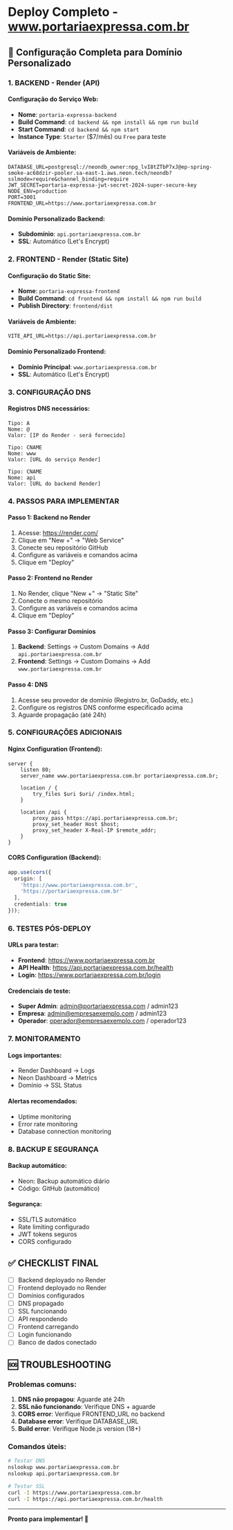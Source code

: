 # Deploy Completo - www.portariaexpressa.com.br

## 🚀 Configuração Completa para Domínio Personalizado

### 1. **BACKEND - Render (API)**

#### **Configuração do Serviço Web:**
- **Nome**: `portaria-expressa-backend`
- **Build Command**: `cd backend && npm install && npm run build`
- **Start Command**: `cd backend && npm start`
- **Instance Type**: `Starter` ($7/mês) ou `Free` para teste

#### **Variáveis de Ambiente:**
```env
DATABASE_URL=postgresql://neondb_owner:npg_lvI8tZTbP7xJ@ep-spring-smoke-ac68dzir-pooler.sa-east-1.aws.neon.tech/neondb?sslmode=require&channel_binding=require
JWT_SECRET=portaria-expressa-jwt-secret-2024-super-secure-key
NODE_ENV=production
PORT=3001
FRONTEND_URL=https://www.portariaexpressa.com.br
```

#### **Domínio Personalizado Backend:**
- **Subdomínio**: `api.portariaexpressa.com.br`
- **SSL**: Automático (Let's Encrypt)

### 2. **FRONTEND - Render (Static Site)**

#### **Configuração do Static Site:**
- **Nome**: `portaria-expressa-frontend`
- **Build Command**: `cd frontend && npm install && npm run build`
- **Publish Directory**: `frontend/dist`

#### **Variáveis de Ambiente:**
```env
VITE_API_URL=https://api.portariaexpressa.com.br
```

#### **Domínio Personalizado Frontend:**
- **Domínio Principal**: `www.portariaexpressa.com.br`
- **SSL**: Automático (Let's Encrypt)

### 3. **CONFIGURAÇÃO DNS**

#### **Registros DNS necessários:**
```
Tipo: A
Nome: @
Valor: [IP do Render - será fornecido]

Tipo: CNAME
Nome: www
Valor: [URL do serviço Render]

Tipo: CNAME
Nome: api
Valor: [URL do backend Render]
```

### 4. **PASSOS PARA IMPLEMENTAR**

#### **Passo 1: Backend no Render**
1. Acesse: https://render.com/
2. Clique em "New +" → "Web Service"
3. Conecte seu repositório GitHub
4. Configure as variáveis e comandos acima
5. Clique em "Deploy"

#### **Passo 2: Frontend no Render**
1. No Render, clique "New +" → "Static Site"
2. Conecte o mesmo repositório
3. Configure as variáveis e comandos acima
4. Clique em "Deploy"

#### **Passo 3: Configurar Domínios**
1. **Backend**: Settings → Custom Domains → Add `api.portariaexpressa.com.br`
2. **Frontend**: Settings → Custom Domains → Add `www.portariaexpressa.com.br`

#### **Passo 4: DNS**
1. Acesse seu provedor de domínio (Registro.br, GoDaddy, etc.)
2. Configure os registros DNS conforme especificado acima
3. Aguarde propagação (até 24h)

### 5. **CONFIGURAÇÕES ADICIONAIS**

#### **Nginx Configuration (Frontend):**
```nginx
server {
    listen 80;
    server_name www.portariaexpressa.com.br portariaexpressa.com.br;
    
    location / {
        try_files $uri $uri/ /index.html;
    }
    
    location /api {
        proxy_pass https://api.portariaexpressa.com.br;
        proxy_set_header Host $host;
        proxy_set_header X-Real-IP $remote_addr;
    }
}
```

#### **CORS Configuration (Backend):**
```typescript
app.use(cors({
  origin: [
    'https://www.portariaexpressa.com.br',
    'https://portariaexpressa.com.br'
  ],
  credentials: true
}));
```

### 6. **TESTES PÓS-DEPLOY**

#### **URLs para testar:**
- **Frontend**: https://www.portariaexpressa.com.br
- **API Health**: https://api.portariaexpressa.com.br/health
- **Login**: https://www.portariaexpressa.com.br/login

#### **Credenciais de teste:**
- **Super Admin**: admin@portariaexpressa.com / admin123
- **Empresa**: admin@empresaexemplo.com / admin123
- **Operador**: operador@empresaexemplo.com / operador123

### 7. **MONITORAMENTO**

#### **Logs importantes:**
- Render Dashboard → Logs
- Neon Dashboard → Metrics
- Domínio → SSL Status

#### **Alertas recomendados:**
- Uptime monitoring
- Error rate monitoring
- Database connection monitoring

### 8. **BACKUP E SEGURANÇA**

#### **Backup automático:**
- Neon: Backup automático diário
- Código: GitHub (automático)

#### **Segurança:**
- SSL/TLS automático
- Rate limiting configurado
- JWT tokens seguros
- CORS configurado

## ✅ CHECKLIST FINAL

- [ ] Backend deployado no Render
- [ ] Frontend deployado no Render
- [ ] Domínios configurados
- [ ] DNS propagado
- [ ] SSL funcionando
- [ ] API respondendo
- [ ] Frontend carregando
- [ ] Login funcionando
- [ ] Banco de dados conectado

## 🆘 TROUBLESHOOTING

### Problemas comuns:
1. **DNS não propagou**: Aguarde até 24h
2. **SSL não funcionando**: Verifique DNS + aguarde
3. **CORS error**: Verifique FRONTEND_URL no backend
4. **Database error**: Verifique DATABASE_URL
5. **Build error**: Verifique Node.js version (18+)

### Comandos úteis:
```bash
# Testar DNS
nslookup www.portariaexpressa.com.br
nslookup api.portariaexpressa.com.br

# Testar SSL
curl -I https://www.portariaexpressa.com.br
curl -I https://api.portariaexpressa.com.br/health
```

---
**Pronto para implementar! 🚀**
